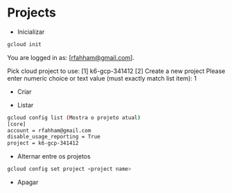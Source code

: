 # Projects

- Inicializar

```bash
gcloud init
```

You are logged in as: [rfahham@gmail.com].

Pick cloud project to use:
 [1] k6-gcp-341412
 [2] Create a new project
Please enter numeric choice or text value (must exactly match list item): 1

- Criar


- Listar

```bash
gcloud config list (Mostra o projeto atual)
[core]
account = rfahham@gmail.com
disable_usage_reporting = True
project = k6-gcp-341412
```

- Alternar entre os projetos

```bash
gcloud config set project <project name>
```


- Apagar

